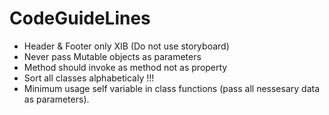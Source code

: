 # CodeGuideLines

* Header & Footer only XIB (Do not use storyboard)
* Never pass Mutable objects as parameters
* Method should invoke as method not as property
* Sort all classes alphabeticaly !!!
* Minimum usage self variable in class functions (pass all nessesary data as parameters).
